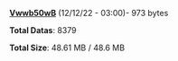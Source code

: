 [**Vwwb50wB**](/data/Vwwb50wB.txt) (12/12/22 - 03:00)- 973 bytes

**Total Datas**: 8379

**Total Size**: 48.61 MB / 48.6 MB
